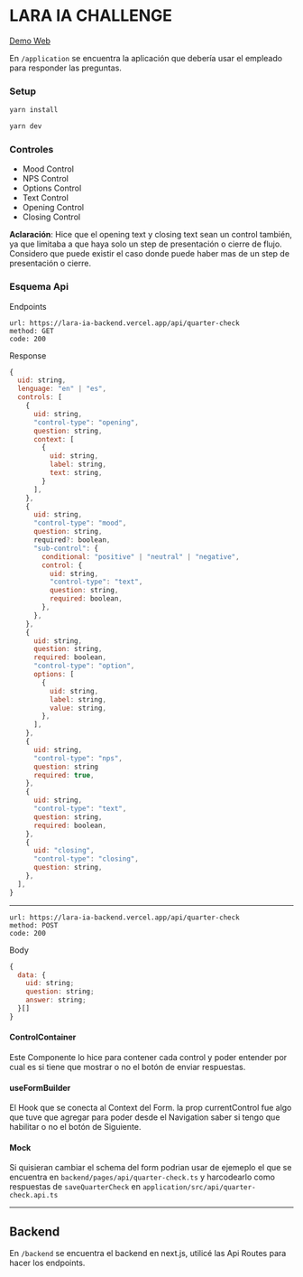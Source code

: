 # LARA IA CHALLENGE

[Demo Web](https://lara-ia.vercel.app/)

En `/application` se encuentra la aplicación que debería usar el empleado para responder las preguntas.

### Setup
```sh
yarn install
```

```sh
yarn dev
```

### Controles
- Mood Control
- NPS Control
- Options Control
- Text Control
- Opening Control
- Closing Control 

**Aclaración**: Hice que el opening text y closing text sean un control también, ya que limitaba a que haya solo un step de presentación o cierre de flujo. Considero que puede existir el caso donde puede haber mas de un step de presentación o cierre. 

### Esquema Api

Endpoints

```
url: https://lara-ia-backend.vercel.app/api/quarter-check
method: GET
code: 200
```
Response
```js
{
  uid: string,
  lenguage: "en" | "es",
  controls: [
    {
      uid: string,
      "control-type": "opening",
      question: string,
      context: [
        {
          uid: string,
          label: string,
          text: string,
        }
      ],
    },
    {
      uid: string,
      "control-type": "mood",
      question: string,
      required?: boolean,
      "sub-control": {
        conditional: "positive" | "neutral" | "negative",
        control: {
          uid: string,
          "control-type": "text",
          question: string,
          required: boolean,
        },
      },
    },
    {
      uid: string,
      question: string,
      required: boolean,
      "control-type": "option",
      options: [
        {
          uid: string,
          label: string,
          value: string,
        },
      ],
    },
    {
      uid: string,
      "control-type": "nps",
      question: string
      required: true,
    },
    {
      uid: string,
      "control-type": "text",
      question: string,
      required: boolean,
    },
    {
      uid: "closing",
      "control-type": "closing",
      question: string,
    },
  ],
}
```
---------
```
url: https://lara-ia-backend.vercel.app/api/quarter-check
method: POST
code: 200
```

Body

```js
{
  data: {
    uid: string;
    question: string;
    answer: string;
  }[] 
}
```

#### ControlContainer
Este Componente lo hice para contener cada control y poder entender por cual es si tiene que mostrar o no el botón de enviar respuestas.

#### useFormBuilder
El Hook que se conecta al Context del Form.
la prop currentControl fue algo que tuve que agregar para poder desde el Navigation saber si tengo que habilitar o no el botón de Siguiente.


#### Mock 
Si quisieran cambiar el schema del form podrian usar de ejemeplo el que se encuentra en 
`backend/pages/api/quarter-check.ts`
y harcodearlo como respuestas de `saveQuarterCheck` en 
`application/src/api/quarter-check.api.ts`



----------------

## Backend
En `/backend` se encuentra el backend en next.js, utilicé las Api Routes para hacer los endpoints.
